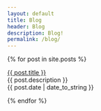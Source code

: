```yaml
---
layout: default
title: Blog
header: Blog
description: Blog!
permalink: /blog/
---
```


{% for post in site.posts %}
  <p><a href="failosophy/{{ post.url }}">{{ post.title }}</a><br>
  {{ post.description }}<br>
   {{ post.date | date_to_string }}</p>
{% endfor %}
